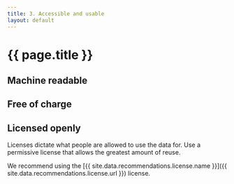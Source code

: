 ```yaml
---
title: 3. Accessible and usable
layout: default
---
```


# {{ page.title }}

## Machine readable


## Free of charge


## Licensed openly
Licenses dictate what people are allowed to use the data for. Use a permissive license that allows the greatest amount of reuse.

We recommend using the [{{ site.data.recommendations.license.name }}]({{ site.data.recommendations.license.url }}) license.